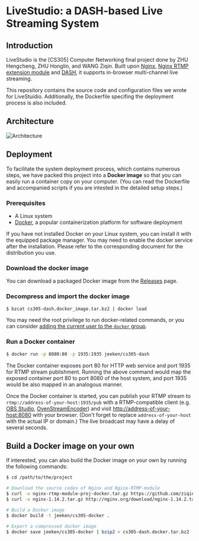 # LiveStudio: a DASH-based Live Streaming System

## Introduction

LiveStudio is the [CS305] Computer Networking final project done by ZHU Hengcheng, ZHU Honglin, and WANG Ziqin. Built upon [Nginx](https://nginx.org/), [Nginx RTMP extension module](https://github.com/ut0mt8/nginx-rtmp-module) and [DASH](https://en.wikipedia.org/wiki/Dynamic_Adaptive_Streaming_over_HTTP), it supports in-browser multi-channel live streaming.

This repository contains the source code and configuration files we wrote for LiveStuidio. Additionally, the Dockerfile specifing the deployment process is also included.

## Architecture

![Architecture](https://img.vim-cn.com/82/024cd34cc3de7baf13f244ab96531fb6b1e2c0.png)

## Deployment

To facilitate the system deployment process, which contains numerous steps, we have packed this project into a **Docker image** so that you can easily run a container copy on your computer. (You can read the Dockerfile and accompanied scripts if you are intested in the detailed setup steps.)

### Prerequisites

- A Linux system
- [Docker](https://www.docker.com/), a popular containerization platform for software deployment

If you have not installed Docker on your Linux system, you can install it with the equipped package manager. You may need to enable the docker service after the installation. Please refer to the corresponding document for the distribution you use.

### Download the docker image

You can download a packaged Docker image from the [Releases](https://github.com/ziqin/LIveStudio-docker/releases) page.

### Decompress and import the docker image

```bash
$ bzcat cs305-dash.docker_image.tar.bz2 | docker load
```

You may need the root privilege to run docker-related commands, or you can consider [adding the current user to the `docker` group](https://docs.docker.com/install/linux/linux-postinstall/#manage-docker-as-a-non-root-user).

### Run a Docker container

```bash
$ docker run -p 8080:80 -p 1935:1935 jeeken/cs305-dash
```

The Docker container exposes port 80 for HTTP web service and port 1935 for RTMP stream publishment. Running the above command would map the exposed container port 80 to port 8080 of the host system, and port 1935 would be also mapped in an analogous manner.

Once the Docker container is started, you can publish your RTMP stream to `rtmp://address-of-your-host:1935/pub` with a RTMP-compatible client (e.g. [OBS Studio](https://obsproject.com/), [OvenStreamEncoder](https://play.google.com/store/apps/details?id=com.airensoft.ovenstreamencoder.camera)) and visit <http://address-of-your-host:8080> with your browser. (Don't forget to replace `address-of-your-host` with the actual IP or domain.) The live broadcast may have a delay of several seconds.

## Build a Docker image on your own

If interested, you can also build the Docker image on your own by running the following commands:

```bash
$ cd /path/to/the/project

# Download the source codes of Nginx and Nginx-RTMP-module
$ curl -o nginx-rtmp-module-proj-docker.tar.gz https://github.com/ziqin/nginx-rtmp-module/archive/proj-docker.tar.gz
$ curl -o nginx-1.14.2.tar.gz http://nginx.org/download/nginx-1.14.2.tar.gz

# Build a Docker image
$ docker build -t jeeken/cs305-docker .

# Export a compressed docker image
$ docker save jeeken/cs305-docker | bzip2 > cs305-dash.docker.tar.bz2
```
